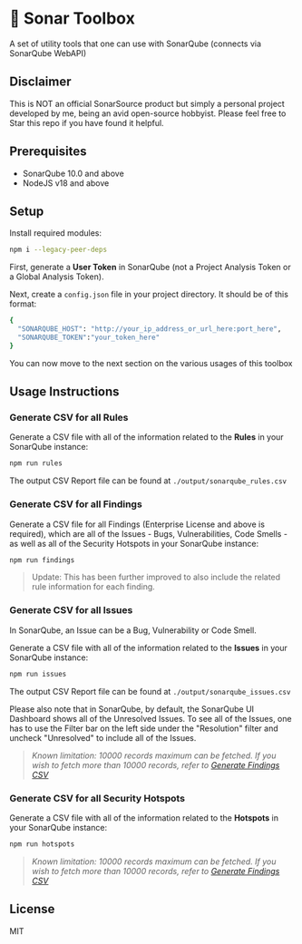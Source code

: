 # 🧰 Sonar Toolbox
A set of utility tools that one can use with SonarQube (connects via SonarQube WebAPI)

## Disclaimer
This is NOT an official SonarSource product but simply a personal project developed by me, being an avid open-source hobbyist. Please feel free to Star this repo if you have found it helpful.

## Prerequisites

* SonarQube 10.0 and above
* NodeJS v18 and above

## Setup

Install required modules:
```bash
npm i --legacy-peer-deps
```

First, generate a **User Token** in SonarQube (not a Project Analysis Token or a Global Analysis Token).

Next, create a `config.json` file in your project directory. It should be of this format:

```bash
{
  "SONARQUBE_HOST": "http://your_ip_address_or_url_here:port_here",
  "SONARQUBE_TOKEN":"your_token_here"
}
```

You can now move to the next section on the various usages of this toolbox

## Usage Instructions

### Generate CSV for all Rules

Generate a CSV file with all of the information related to the **Rules** in your SonarQube instance:
```bash
npm run rules
```

The output CSV Report file can be found at `./output/sonarqube_rules.csv`

### Generate CSV for all Findings

Generate a CSV file for all Findings (Enterprise License and above is required), which are all of the Issues - Bugs, Vulnerabilities, Code Smells - as well as all of the Security Hotspots in your SonarQube instance:

```bash
npm run findings
```
> Update: This has been further improved to also include the related rule information for each finding.

### Generate CSV for all Issues

In SonarQube, an Issue can be a Bug, Vulnerability or Code Smell.

Generate a CSV file with all of the information related to the **Issues** in your SonarQube instance:
```bash
npm run issues
```

The output CSV Report file can be found at `./output/sonarqube_issues.csv`

Please also note that in SonarQube, by default, the SonarQube UI Dashboard shows all of the Unresolved Issues. To see all of the Issues, one has to use the Filter bar on the left side under the "Resolution" filter and uncheck "Unresolved" to include all of the Issues.

> _Known limitation: 10000 records maximum can be fetched. 
> If you wish to fetch more than 10000 records, refer to [Generate Findings CSV](#generate-csv-for-all-findings)_

### Generate CSV for all Security Hotspots

Generate a CSV file with all of the information related to the **Hotspots** in your SonarQube instance:
```bash
npm run hotspots
```

> _Known limitation: 10000 records maximum can be fetched. 
> If you wish to fetch more than 10000 records, refer to [Generate Findings CSV](#generate-csv-for-all-findings)_

## License
MIT